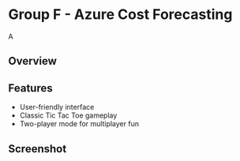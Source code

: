 # Group F - Azure Cost Forecasting
A 
## Overview

## Features
- User-friendly interface
- Classic Tic Tac Toe gameplay
- Two-player mode for multiplayer fun

## Screenshot

